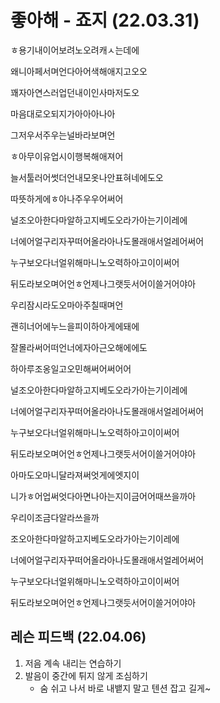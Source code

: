 # 좋아해 - 죠지 (22.03.31)

ㅎ용기내이어보려노오려캐ㅅ는데에

왜니아페서며언다아어색해애지고오오

꽤자아연스러업던내이인사마저도오

마음대로오되지가아아아나아

그저우서주우는널바라보며언

ㅎ아무이유업시이행복해애져어

늘서툴러어썻더언내모옷나안표혀네에도오

따뜻하게에ㅎ아나주우우어써어

널조오아한다마알하고지베도오라가아는기이레에

너에어얼구리자꾸떠어올라아나도몰래애서얼레어써어

누구보오다너얼위해마니노오력하아고이이써어

뒤도라보오며어언ㅎ언제나그랫듯서어이쓸거어야아



우리잠시라도오마아주칠때며언

괜히너어에누느을피이하아게에돼에

잘몰라써어떠언너에자아근오해에에도

하아루조옹일고오민해써어써어어

널조오아한다마알하고지베도오라가아는기이레에

너에어얼구리자꾸떠어올라아나도몰래애서얼레어써어

누구보오다너얼위해마니노오력하아고이이써어

뒤도라보오며어언ㅎ언제나그랫듯서어이쓸거어야아



아마도오마니달라져써엇게에엣지이

니가ㅎ어업써엇다아면나아는지이금어어때쓰을까아

우리이조금다알라쓰을까

조오아한다마알하고지베도오라가아는기이레에

너에어얼구리자꾸떠어올라아나도몰래애서얼레어써어

누구보오다너얼위해마니노오력하아고이이써어

뒤도라보오며어언ㅎ언제나그랫듯서어이쓸거어야아



## 레슨 피드백 (22.04.06)

1. 저음 계속 내리는 연습하기
2. 발음이 중간에 튀지 않게 조심하기
   - 숨 쉬고 나서 바로 내뱉지 말고 텐션 잡고 길게~

